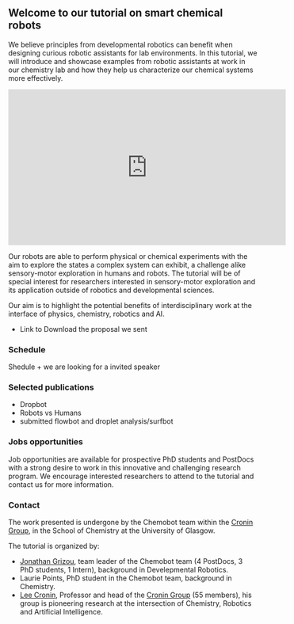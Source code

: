 ## Welcome to our tutorial on smart chemical robots

We believe principles from developmental robotics can benefit when designing curious robotic assistants for lab environments. In this tutorial, we will introduce and showcase examples from robotic assistants at work in our chemistry lab and how they help us characterize our chemical systems more effectively. 

<iframe width="560" height="315" src="https://www.youtube.com/embed/TGtscKEusv0" frameborder="0" allowfullscreen></iframe>

Our robots are able to perform physical or chemical experiments with the aim to explore the states a complex system can exhibit, a challenge alike sensory-motor exploration in humans and robots. The tutorial will be of special interest for researchers interested in sensory-motor exploration and its application outside of robotics and developmental sciences.

Our aim is to highlight the potential benefits of interdisciplinary work at the interface of physics, chemistry, robotics and AI.

- Link to Download the proposal we sent

### Schedule

Shedule + we are looking for a invited speaker

### Selected publications

- Dropbot
- Robots vs Humans
- submitted flowbot and droplet analysis/surfbot

### Jobs opportunities

Job opportunities are available for prospective PhD students and PostDocs with a strong desire to work in this innovative and challenging research program. We encourage interested researchers to attend to the tutorial and contact us for more information.

### Contact

The work presented is undergone by the Chemobot team within the [Cronin Group](http://www.chem.gla.ac.uk/cronin/), in the School of Chemistry at the University of Glasgow.

The tutorial is organized by:

- [Jonathan Grizou](http://jgrizou.com/), team leader of the Chemobot team (4 PostDocs, 3 PhD students, 1 Intern), background in Develepmental Robotics.
- Laurie Points, PhD student in the Chemobot team, background in Chemistry.
- [Lee Cronin](http://www.chem.gla.ac.uk/cronin/members/Lee/), Professor and head of the [Cronin Group](http://www.chem.gla.ac.uk/cronin/) (55 members), his group is pioneering research at the intersection of Chemistry, Robotics and Artificial Intelligence.
